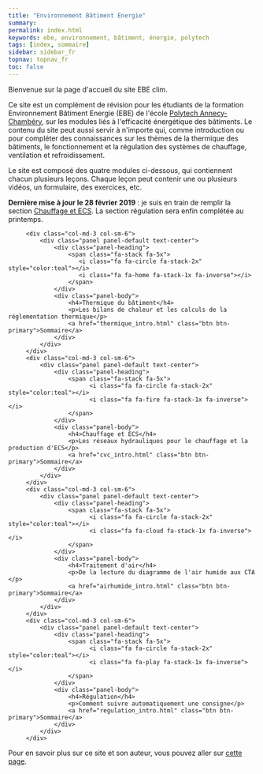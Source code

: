 ```yaml
---
title: "Environnement Bâtiment Energie"
summary:
permalink: index.html
keywords: ebe, environnement, bâtiment, énergie, polytech
tags: [index, sommaire]
sidebar: sidebar_fr
topnav: topnav_fr
toc: false
---
```


Bienvenue sur la page d'accueil du site EBE clim.

Ce site est un complément de révision pour les étudiants de la formation Environnement Bâtiment Energie (EBE) de l'école [Polytech Annecy-Chambéry](http://www.polytech.univ-smb.fr/), sur les modules liés à l'efficacité énergétique des bâtiments. Le contenu du site peut aussi servir à n'importe qui, comme introduction ou pour compléter des connaissances sur les thèmes de la thermique des bâtiments, le fonctionnement et la régulation des systèmes de chauffage, ventilation et refroidissement.

Le site est composé des quatre modules ci-dessous, qui contiennent chacun plusieurs leçons. Chaque leçon peut contenir une ou plusieurs vidéos, un formulaire, des exercices, etc.

**Dernière mise à jour le 28 février 2019** : je suis en train de remplir la section [Chauffage et ECS](/cvc_intro.html). La section régulation sera enfin complétée au printemps.

<div class="row">

         <div class="col-md-3 col-sm-6">
             <div class="panel panel-default text-center">
                 <div class="panel-heading">
                     <span class="fa-stack fa-5x">
                        <i class="fa fa-circle fa-stack-2x" style="color:teal"></i>
                        <i class="fa fa-home fa-stack-1x fa-inverse"></i>
                     </span>
                 </div>
                 <div class="panel-body">
                     <h4>Thermique du bâtiment</h4>
                     <p>Les bilans de chaleur et les calculs de la réglementation thermique</p>
                     <a href="thermique_intro.html" class="btn btn-primary">Sommaire</a>
                 </div>
             </div>
         </div>
         <div class="col-md-3 col-sm-6">
             <div class="panel panel-default text-center">
                 <div class="panel-heading">
                     <span class="fa-stack fa-5x">
                           <i class="fa fa-circle fa-stack-2x" style="color:teal"></i>
                           <i class="fa fa-fire fa-stack-1x fa-inverse"></i>
                     </span>
                 </div>
                 <div class="panel-body">
                     <h4>Chauffage et ECS</h4>
                     <p>Les réseaux hydrauliques pour le chauffage et la production d'ECS</p>
                     <a href="cvc_intro.html" class="btn btn-primary">Sommaire</a>
                 </div>
             </div>
         </div>
         <div class="col-md-3 col-sm-6">
             <div class="panel panel-default text-center">
                 <div class="panel-heading">
                     <span class="fa-stack fa-5x">
                           <i class="fa fa-circle fa-stack-2x" style="color:teal"></i>
                           <i class="fa fa-cloud fa-stack-1x fa-inverse"></i>
                     </span>
                 </div>
                 <div class="panel-body">
                     <h4>Traitement d'air</h4>
                     <p>De la lecture du diagramme de l'air humide aux CTA </p>
                     <a href="airhumide_intro.html" class="btn btn-primary">Sommaire</a>
                 </div>
             </div>
         </div>
         <div class="col-md-3 col-sm-6">
             <div class="panel panel-default text-center">
                 <div class="panel-heading">
                     <span class="fa-stack fa-5x">
                           <i class="fa fa-circle fa-stack-2x" style="color:teal"></i>
                           <i class="fa fa-play fa-stack-1x fa-inverse"></i>
                     </span>
                 </div>
                 <div class="panel-body">
                     <h4>Régulation</h4>
                     <p>Comment suivre automatiquement une consigne</p>
                     <a href="regulation_intro.html" class="btn btn-primary">Sommaire</a>
                 </div>
             </div>
         </div>
</div>

Pour en savoir plus sur ce site et son auteur, vous pouvez aller sur [cette page](/apropos.html).
